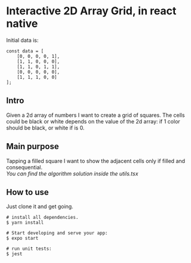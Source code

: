 # Interactive 2D Array Grid, in react native

Initial data is:
```
const data = [
    [0, 0, 0, 0, 1],
    [1, 1, 0, 0, 0],
    [1, 1, 0, 1, 1],
    [0, 0, 0, 0, 0],
    [1, 1, 1, 0, 0]
];
```

## Intro 

Given a 2d array of numbers I want to create a grid of squares. The cells could be black or white depends on the value of the 2d array: if 1 color should be black, or white if is 0.

## Main purpose

Tapping a filled square I want to show the adjacent cells only if filled and consequential.  
*You can find the algorithm solution inside the utils.tsx*

## How to use

Just clone it and get going.

```
# install all dependencies.
$ yarn install

# Start developing and serve your app:
$ expo start

# run unit tests:
$ jest
```
